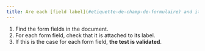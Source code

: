 ```yaml
---
title: Are each [field label](#etiquette-de-champ-de-formulaire) and its associated [field](#champ-de-saisie-de-formulaire) [accolés](#label-and-field-located-next-to-each-other)
---
```


1. Find the form fields in the document.
2. For each form field, check that it is attached to its label.
3. If this is the case for each form field, **the test is validated**.
